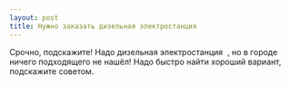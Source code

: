 ```yaml
---
layout: post 
title: Нужно заказать дизельная электростанция ‌ ‌ 
--- 
```

Срочно, подскажите! Надо дизельная электростанция ‌ ‌, но в городе ничего подходящего не нашёл! Надо быстро найти хороший вариант, подскажите советом.